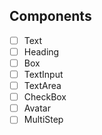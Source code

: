 ## Components

- [ ] Text
- [ ] Heading
- [ ] Box
- [ ] TextInput
- [ ] TextArea
- [ ] CheckBox
- [ ] Avatar
- [ ] MultiStep
